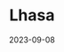 ---
date: 2023-09-08
featured_image: DSCF3441.jpeg
title: Lhasa
#type: gallery
sort_by: Name
resources:
---